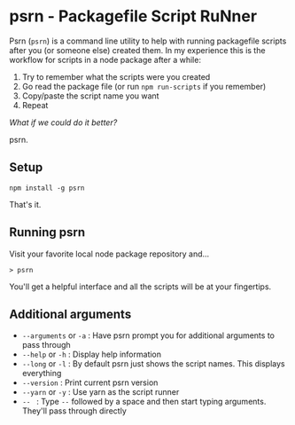 # psrn - Packagefile Script RuNner

Psrn (`psrn`) is a command line utility to help with running packagefile scripts after you (or someone else) created them. In my experience this is the workflow for scripts in a node package after a while:

1. Try to remember what the scripts were you created
2. Go read the package file (or run `npm run-scripts` if you remember)
3. Copy/paste the script name you want
4. Repeat

_What if we could do it better?_

psrn.

## Setup

`npm install -g psrn`

That's it.

## Running psrn

Visit your favorite local node package repository and...

`> psrn`

You'll get a helpful interface and all the scripts will be at your fingertips.

## Additional arguments

- `--arguments` or `-a` : Have psrn prompt you for additional arguments to pass through
- `--help` or `-h` : Display help information
- `--long` or `-l` : By default psrn just shows the script names. This displays everything
- `--version` : Print current psrn version
- `--yarn` or `-y` : Use yarn as the script runner
- `-- ` : Type `--` followed by a space and then start typing arguments. They'll pass through directly